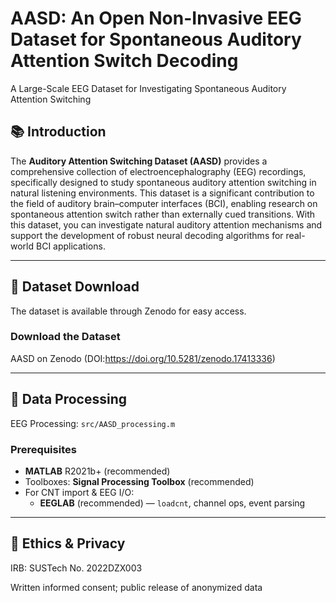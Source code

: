 # AASD: An Open Non-Invasive EEG Dataset for Spontaneous Auditory Attention Switch Decoding
A Large-Scale EEG Dataset for Investigating Spontaneous Auditory Attention Switching

## 📚 Introduction

The **Auditory Attention Switching Dataset (AASD)** provides a comprehensive collection of electroencephalography (EEG) recordings, specifically designed to study spontaneous auditory attention switching in natural listening environments. This dataset is a significant contribution to the field of auditory brain–computer interfaces (BCI), enabling research on spontaneous attention switch rather than externally cued transitions. With this dataset, you can investigate natural auditory attention mechanisms and support the development of robust neural decoding algorithms for real-world BCI applications.

---

## 🚀 Dataset Download

The dataset is available through Zenodo for easy access.
### Download the Dataset
AASD on Zenodo (DOI:https://doi.org/10.5281/zenodo.17413336)

---

## 📝 Data Processing

EEG Processing: `src/AASD_processing.m`

### Prerequisites

- **MATLAB** R2021b+ (recommended)
- Toolboxes: **Signal Processing Toolbox** (recommended)
- For CNT import & EEG I/O:
  - **EEGLAB** (recommended) — `loadcnt`, channel ops, event parsing

---
 
## 🔐 Ethics & Privacy

IRB: SUSTech No. 2022DZX003

Written informed consent; public release of anonymized data
